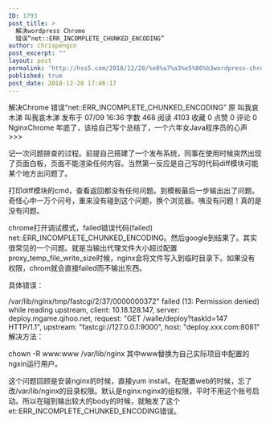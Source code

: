 ```yaml
---
ID: 1793
post_title: >
  解决wordpress Chrome
  错误“net::ERR_INCOMPLETE_CHUNKED_ENCODING”
author: chrispengcn
post_excerpt: ""
layout: post
permalink: 'http://hss5.com/2018/12/28/%e8%a7%a3%e5%86%b3wordpress-chrome-%e9%94%99%e8%af%afneterr_incomplete_chunked_encoding/'
published: true
post_date: 2018-12-28 17:46:17
---
```

解决Chrome 错误“net::ERR_INCOMPLETE_CHUNKED_ENCODING” 原
 叫我哀木涕   叫我哀木涕 发布于 07/09 16:36 字数 468 阅读 4103 收藏 0 点赞 0  评论 0
NginxChrome
年底了，该给自己写个总结了，一个六年女Java程序员的心声 >>>   

记一次问题排查的过程。前提自己搭建了一个发布系统，同事在使用时候突然出现了页面白板，页面不能渲染任何内容。当然第一反应是自己写的代码diff模块可能某个地方出问题了。

打印diff模块的cmd，查看返回都没有任何问题。到模板最后一步输出出了问题。奇怪心中一万个问号，重来没有碰到这个问题，换个浏览器。咦没有问题！真的是没有问题。

chrome打开调试模式，failed错误代码(failed) net::ERR_INCOMPLETE_CHUNKED_ENCODING。然后google到结果了。其实很常见的一个问题。就是当输出代理文件大小超过配置proxy_temp_file_write_size时候，nginx会将文件写入到临时目录下。如果没有权限，chrom就会直接failed而不输出东西。

具体错误：

/var/lib/nginx/tmp/fastcgi/2/37/0000000372" failed (13: Permission denied) while reading upstream, client: 10.18.128.147, server: deploy.mgame.qihoo.net, request: "GET /walle/deploy?taskId=147 HTTP/1.1", upstream: "fastcgi://127.0.0.1:9000", host: "deploy.xxx.com:8081"
解决方法：

chown -R www:www /var/lib/nginx
其中www替换为自己实际项目中配置的ngxin运行用户。

这个问题回顾是安装nginx的时候，直接yum install。在配置web的时候，忘了改/var/lib/nginx的目录权限。默认是nginx:nginx的组权限，平时不用这个账号启动。所以在碰到输出较大的body的时候，就触发了这个et::ERR_INCOMPLETE_CHUNKED_ENCODING错误。